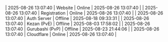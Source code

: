 | 2025-08-26 13:07:40 | Website | Online | 2025-08-26 13:07:40 |
| 2025-08-26 13:07:40 | Registration | Online | 2025-08-26 13:07:40 |
| 2025-08-26 13:07:40 | Auth Server | Offline | 2025-08-18 09:33:31 |
| 2025-08-26 13:07:40 | Kezan (PvE) | Offline | 2025-08-03 17:58:02 |
| 2025-08-26 13:07:40 | Gurubashi (PvP) | Offline | 2025-08-23 21:44:06 |
| 2025-08-26 13:07:40 | Cloudflare | Online | 2025-08-26 13:07:40 |
